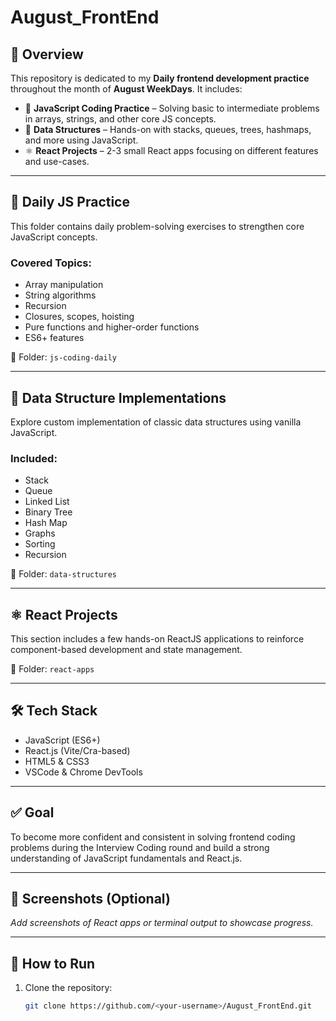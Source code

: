 # August_FrontEnd

## 📌 Overview

This repository is dedicated to my **Daily frontend development practice** throughout the month of **August WeekDays**. It includes:

- 🔁 **JavaScript Coding Practice** – Solving basic to intermediate problems in arrays, strings, and other core JS concepts.
- 🧠 **Data Structures** – Hands-on with stacks, queues, trees, hashmaps, and more using JavaScript.
- ⚛️ **React Projects** – 2-3 small React apps focusing on different features and use-cases.

---

## 📅 Daily JS Practice

This folder contains daily problem-solving exercises to strengthen core JavaScript concepts.

### Covered Topics:
- Array manipulation
- String algorithms
- Recursion
- Closures, scopes, hoisting
- Pure functions and higher-order functions
- ES6+ features

📁 Folder: `js-coding-daily`

---

## 📂 Data Structure Implementations

Explore custom implementation of classic data structures using vanilla JavaScript.

### Included:
- Stack
- Queue
- Linked List
- Binary Tree
- Hash Map
- Graphs
- Sorting
- Recursion

📁 Folder: `data-structures`

---

## ⚛️ React Projects

This section includes a few hands-on ReactJS applications to reinforce component-based development and state management.

📁 Folder: `react-apps`

---

## 🛠️ Tech Stack

- JavaScript (ES6+)
- React.js (Vite/Cra-based)
- HTML5 & CSS3
- VSCode & Chrome DevTools

---

## ✅ Goal

To become more confident and consistent in solving frontend coding problems during the Interview Coding round and build a strong understanding of JavaScript fundamentals and React.js.

---

## 📸 Screenshots (Optional)

_Add screenshots of React apps or terminal output to showcase progress._

---

## 📖 How to Run

1. Clone the repository:
   ```bash
   git clone https://github.com/<your-username>/August_FrontEnd.git
